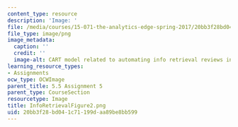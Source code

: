 ```yaml
---
content_type: resource
description: 'Image: '
file: /media/courses/15-071-the-analytics-edge-spring-2017/20bb3f28bd041c71199daa89be8bb599_InfoRetrievalFigure2.png
file_type: image/png
image_metadata:
  caption: ''
  credit: ''
  image-alt: CART model related to automating info retrieval reviews in medical literature.
learning_resource_types:
- Assignments
ocw_type: OCWImage
parent_title: 5.5 Assignment 5
parent_type: CourseSection
resourcetype: Image
title: InfoRetrievalFigure2.png
uid: 20bb3f28-bd04-1c71-199d-aa89be8bb599
---
```

